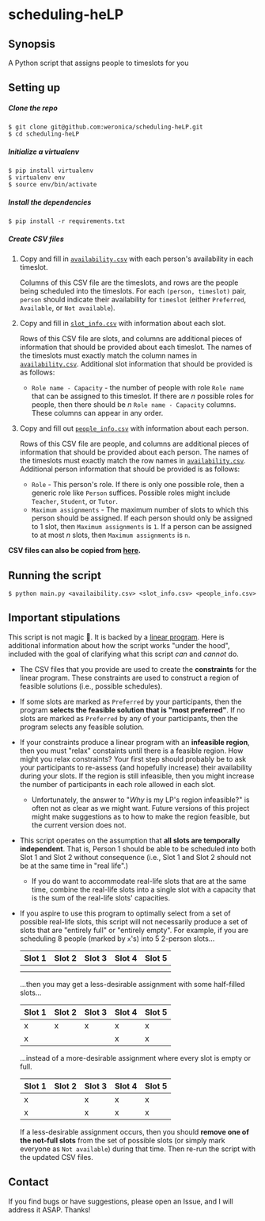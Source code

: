 # scheduling-heLP

## Synopsis

A Python script that assigns people to timeslots for you

## Setting up

##### Clone the repo

    $ git clone git@github.com:weronica/scheduling-heLP.git
    $ cd scheduling-heLP

##### Initialize a virtualenv

    $ pip install virtualenv
    $ virtualenv env
    $ source env/bin/activate

##### Install the dependencies

    $ pip install -r requirements.txt

##### Create CSV files

1. Copy and fill in [`availability.csv`](sample/availability.csv) with each person's availability in each timeslot.

    Columns of this CSV file are the timeslots, and rows are the people being scheduled into the timeslots. For each `(person, timeslot)` pair, `person` should indicate their availability for `timeslot` (either `Preferred`, `Available`, or `Not available`).

2. Copy and fill in [`slot_info.csv`](sample/slot_info.csv) with information about each slot.

    Rows of this CSV file are slots, and columns are additional pieces of information that should be provided about each timeslot. The names of the timeslots must exactly match the column names in [`availability.csv`](sample/availability.csv). Additional slot information that should be provided is as follows:

    - `Role name - Capacity` - the number of people with role `Role name` that can be assigned to this timeslot. If there are _n_ possible roles for people, then there should be _n_ `Role name - Capacity` columns. These columns can appear in any order.

3. Copy and fill out [`people_info.csv`](sample/people_info.csv) with information about each person. 

    Rows of this CSV file are people, and columns are additional pieces of information that should be provided about each person. The names of the timeslots must exactly match the row names in [`availability.csv`](sample/availability.csv). Additional person information that should be provided is as follows:
    
    - `Role` - This person's role. If there is only one possible role, then a generic role like `Person` suffices. Possible roles might include `Teacher`, `Student`, or `Tutor`.
    - `Maximum assignments` - The maximum number of slots to which this person should be assigned. If each person should only be assigned to 1 slot, then `Maximum assignments` is `1`. If a person can be assigned to at most _n_ slots, then `Maximum assignments` is `n`.

**CSV files can also be copied from [here](https://docs.google.com/spreadsheets/d/1pGjQOtGLkkmwrhMt3qo9vKZll6U0eX4BNYSKmy_YM-s/edit#gid=176279976).**

## Running the script

    $ python main.py <availaibility.csv> <slot_info.csv> <people_info.csv>
    
## Important stipulations

This script is not magic 🎇. It is backed by a [linear program](https://en.wikipedia.org/wiki/Linear_programming). Here is additional information about how the script works "under the hood", included with the goal of clarifying what this script _can_ and _cannot_ do. 

- The CSV files that you provide are used to create the **constraints** for the linear program. These constraints are used to construct a region of feasible solutions (i.e., possible schedules). 
- If some slots are marked as `Preferred` by your participants, then the program **selects the feasible solution that is "most preferred"**. If no slots are marked as `Preferred` by any of your participants, then the program selects any feasible solution. 
- If your constraints produce a linear program with an **infeasible region**, then you must "relax" constaints until there is a feasible region. How might you relax constraints? Your first step should probably be to ask your participants to re-assess (and hopefully increase) their availability during your slots. If the region is still infeasible, then you might increase the number of participants in each role allowed in each slot.
    - Unfortunately, the answer to "_Why_ is my LP's region infeasible?" is often not as clear as we might want. Future versions of this project might make suggestions as to how to make the region feasible, but the current version does not.
- This script operates on the assumption that **all slots are temporally independent**. That is, Person 1 should be able to be scheduled into both Slot 1 and Slot 2 without consequence (i.e., Slot 1 and Slot 2 should not be at the same time in "real life".)
    - If you do want to accommodate real-life slots that are at the same time, combine the real-life slots into a single slot with a capacity that is the sum of the real-life slots' capacities.
- If you aspire to use this program to optimally select from a set of possible real-life slots, this script will not necessarily produce a set of slots that are "entirely full" or "entirely empty". For example, if you are scheduling 8 people (marked by `x`'s) into 5 2-person slots...

    |Slot 1|Slot 2|Slot 3|Slot 4|Slot 5|
    |------|------|------|------|------|
    |      |      |      |      |      |
    |      |      |      |      |      |
    
    ...then you may get a less-desirable assignment with some half-filled slots...
    
    |Slot 1|Slot 2|Slot 3|Slot 4|Slot 5|
    |------|------|------|------|------|
    |   x  |  x   |  x   |  x   |  x   |
    |   x  |      |      |  x   |  x   |
    
    ...instead of a more-desirable assignment where every slot is empty or full.
    
    |Slot 1|Slot 2|Slot 3|Slot 4|Slot 5|
    |------|------|------|------|------|
    |   x  |      |  x   |  x   |  x   |
    |   x  |      |  x   |  x   |  x   |

    If a less-desirable assignment occurs, then you should **remove one of the not-full slots** from the set of possible slots (or simply mark everyone as `Not available`) during that time. Then re-run the script with the updated CSV files.

## Contact

If you find bugs or have suggestions, please open an Issue, and I will address it ASAP. Thanks!

